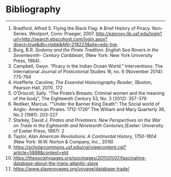 # Bibliography

---
1. Bradford, Alfred S. Flying the Black Flag: A Brief History of Piracy. Non-Series. Westport, Conn: Praeger, 2007. http://ezproxy.lib.usf.edu/login?url=http://search.ebscohost.com/login.aspx?direct=true&db=nlebk&AN=218223&site=eds-live. 
2. Burg, B.R. *Sodomy and the Pirate Tradition: English Sea Rovers in the Seventeenth- Century Caribbean*, (New York: New York University Press, 1984).
3. Campbell, Gwyn. “Piracy in the Indian Ocean World.” Interventions: The International Journal of Postcolonial Studies 16, no. 6 (November 2014): 775-794
4. Hoefferle. Caroline, *The Essential Historiography Reader*, (Boston, Pearson Hall, 2011), 172
5. O’Driscoll, Sally. “The Pirate’s Breasts: Criminal women and the meaning of the body”, The Eighteenth Century 53, No. 3 (2012): 357-379
6. Rediker, Marcus. ““Under the Banner King Death”: The Social world of Anglo- American Pirates. 1712-1726” The William and Mary Quarterly 38, No.2 (1981): 203-227
7. Starkey, David J. *Pirates and Privateers: New Perspectives on the War on Trade in the Eighteenth and Nineteenth Centuries*,(Exeter: University of Exeter Press, 1997): 2
8. Taylor, *Alan American Revolutions: A Continental History, 1750-1804* (New York: W.W. Norton & Company, Inc., 2016) 
9. https://scholarcommons.usf.edu/cgi/viewcontent.cgi?article=5888&context=etd
10. https://thesocietypages.org/socimages/2011/01/07/fascinating-database-about-the-trans-atlantic-slave
11. https://www.slavevoyages.org/voyage/database-trade/ 
